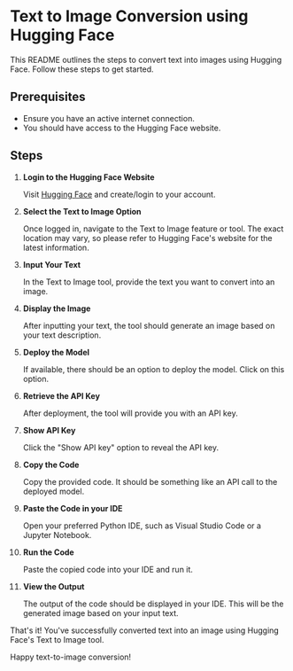 # Text to Image Conversion using Hugging Face

This README outlines the steps to convert text into images using Hugging Face. Follow these steps to get started.

## Prerequisites

- Ensure you have an active internet connection.
- You should have access to the Hugging Face website.

## Steps

1. **Login to the Hugging Face Website**
   
   Visit [Hugging Face](https://huggingface.co/) and create/login to your account.

2. **Select the Text to Image Option**

   Once logged in, navigate to the Text to Image feature or tool. The exact location may vary, so please refer to Hugging Face's website for the latest information.

3. **Input Your Text**

   In the Text to Image tool, provide the text you want to convert into an image.

4. **Display the Image**

   After inputting your text, the tool should generate an image based on your text description.

5. **Deploy the Model**

   If available, there should be an option to deploy the model. Click on this option.

6. **Retrieve the API Key**

   After deployment, the tool will provide you with an API key. 

7. **Show API Key**

   Click the "Show API key" option to reveal the API key.

8. **Copy the Code**

   Copy the provided code. It should be something like an API call to the deployed model.

9. **Paste the Code in your IDE**

   Open your preferred Python IDE, such as Visual Studio Code or a Jupyter Notebook.

10. **Run the Code**

    Paste the copied code into your IDE and run it.

11. **View the Output**

    The output of the code should be displayed in your IDE. This will be the generated image based on your input text.

That's it! You've successfully converted text into an image using Hugging Face's Text to Image tool.

Happy text-to-image conversion!
